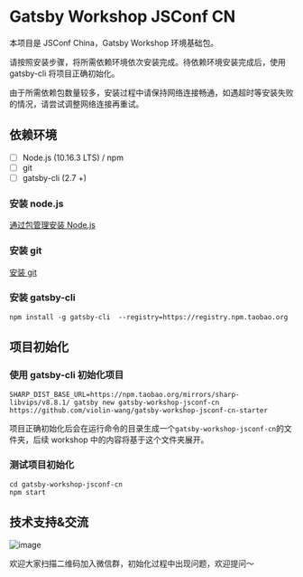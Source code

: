 # Gatsby Workshop JSConf CN

本项目是 JSConf China，Gatsby Workshop 环境基础包。

请按照安装步骤，将所需依赖环境依次安装完成。待依赖环境安装完成后，使用 gatsby-cli 将项目正确初始化。

由于所需依赖包数量较多，安装过程中请保持网络连接畅通，如遇超时等安装失败的情况，请尝试调整网络连接再重试。

## 依赖环境

- [ ] Node.js (10.16.3 LTS) / npm
- [ ] git
- [ ] gatsby-cli (2.7 +)

### 安装 node.js

[通过包管理安装 Node.js](https://nodejs.org/zh-cn/download/package-manager/)

### 安装 git

[安装 git](https://www.liaoxuefeng.com/wiki/896043488029600/896067074338496)

### 安装 gatsby-cli

```shell
npm install -g gatsby-cli  --registry=https://registry.npm.taobao.org
```

## 项目初始化

### 使用 gatsby-cli 初始化项目

```shell
SHARP_DIST_BASE_URL=https://npm.taobao.org/mirrors/sharp-libvips/v8.8.1/ gatsby new gatsby-workshop-jsconf-cn https://github.com/violin-wang/gatsby-workshop-jsconf-cn-starter
```

项目正确初始化后会在运行命令的目录生成一个`gatsby-workshop-jsconf-cn`的文件夹，后续 workshop 中的内容将基于这个文件夹展开。

### 测试项目初始化

```shell
cd gatsby-workshop-jsconf-cn
npm start
```

## 技术支持&交流

![image](https://user-images.githubusercontent.com/44826047/66891534-02e7b180-f01c-11e9-998e-10cda70e0ee2.png)

欢迎大家扫描二维码加入微信群，初始化过程中出现问题，欢迎提问～
